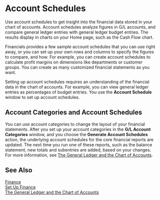 <properties
                pageTitle="Account Schedules| Financials"
                description="Using account schedules to analyse data."
                services="project-madeira"
                documentationCenter=""
                authors="edupont04"
/>
<tags
    ms.service="project-madeira"
    ms.topic="article"
    ms.devlang="na"
    ms.tgt_pltfrm="na"
    ms.workload="na"
    ms.date="09/08/2016"
    ms.author="edupont04" />

# Account Schedules  
Use account schedules to get insight into the financial data stored in your chart of accounts. Account schedules analyze figures in G/L accounts, and compare general ledger entries with general ledger budget entries. The results display in charts on your Home page, such as the Cash Flow chart.  
  
Financials provides a few sample account schedules that you can use right away, or you can set up your own rows and columns to specify the figures to compare, and how. For example, you can create account schedules to calculate profit margins on dimensions like departments or customer groups. You can create as many customized financial statements as you want.  
  
Setting up account schedules requires an understanding of the financial data in the chart of accounts. For example, you can view general ledger entries as percentages of budget entries. You use the **Account Schedule** window to set up account schedules.  
  
## Account Categories and Account Schedules  
You can use account categories to change the layout of your financial statements. After you set up your account categories in the **G/L Account Categories** window, and you choose the **Generate Account Schedules** action, the underlying account schedules for the core financial reports are updated. The next time you run one of these reports, such as the balance statement, new totals and subentries are added, based on your changes. For more information, see [The General Ledger and the Chart of Accounts](finance-general-ledger.md).  
## See Also  
[Finance](finance.md)  
[Set Up Finance](finance-setup-finance.md)  
[The General Ledger and the Chart of Accounts](finance-general-ledger.md)  
